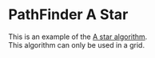 <h1>PathFinder A Star</h1>
<p>
    This is an example of the <a href="https://en.wikipedia.org/wiki/A*_search_algorithm">A star algorithm</a>.<br>
    This algorithm can only be used in a grid.
</p>
